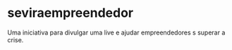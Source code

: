 # seviraempreendedor

Uma iniciativa para divulgar uma live e ajudar empreendedores s superar a crise.
